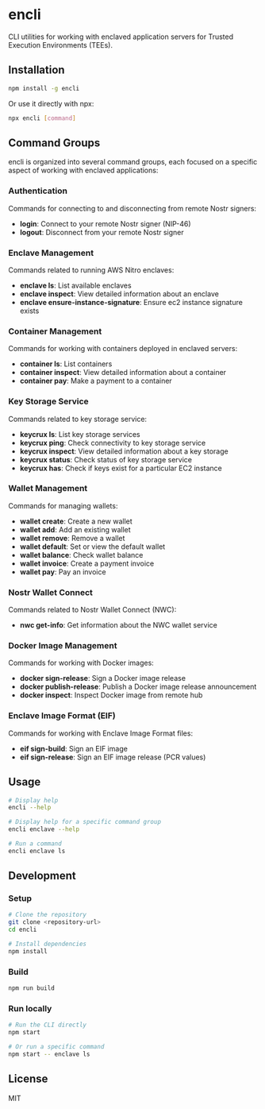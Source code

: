 # encli

CLI utilities for working with enclaved application servers for Trusted Execution Environments (TEEs).

## Installation

```bash
npm install -g encli
```

Or use it directly with npx:

```bash
npx encli [command]
```

## Command Groups

encli is organized into several command groups, each focused on a specific aspect of working with enclaved applications:

### Authentication

Commands for connecting to and disconnecting from remote Nostr signers:

- **login**: Connect to your remote Nostr signer (NIP-46)
- **logout**: Disconnect from your remote Nostr signer

### Enclave Management

Commands related to running AWS Nitro enclaves:

- **enclave ls**: List available enclaves
- **enclave inspect**: View detailed information about an enclave
- **enclave ensure-instance-signature**: Ensure ec2 instance signature exists

### Container Management

Commands for working with containers deployed in enclaved servers:

- **container ls**: List containers
- **container inspect**: View detailed information about a container
- **container pay**: Make a payment to a container

### Key Storage Service

Commands related to key storage service:

- **keycrux ls**: List key storage services
- **keycrux ping**: Check connectivity to key storage service
- **keycrux inspect**: View detailed information about a key storage
- **keycrux status**: Check status of key storage service
- **keycrux has**: Check if keys exist for a particular EC2 instance

### Wallet Management

Commands for managing wallets:

- **wallet create**: Create a new wallet
- **wallet add**: Add an existing wallet
- **wallet remove**: Remove a wallet
- **wallet default**: Set or view the default wallet
- **wallet balance**: Check wallet balance
- **wallet invoice**: Create a payment invoice
- **wallet pay**: Pay an invoice

### Nostr Wallet Connect

Commands related to Nostr Wallet Connect (NWC):

- **nwc get-info**: Get information about the NWC wallet service

### Docker Image Management

Commands for working with Docker images:

- **docker sign-release**: Sign a Docker image release
- **docker publish-release**: Publish a Docker image release announcement
- **docker inspect**: Inspect Docker image from remote hub

### Enclave Image Format (EIF)

Commands for working with Enclave Image Format files:

- **eif sign-build**: Sign an EIF image
- **eif sign-release**: Sign an EIF image release (PCR values)

## Usage

```bash
# Display help
encli --help

# Display help for a specific command group
encli enclave --help

# Run a command
encli enclave ls
```

## Development

### Setup

```bash
# Clone the repository
git clone <repository-url>
cd encli

# Install dependencies
npm install
```

### Build

```bash
npm run build
```

### Run locally

```bash
# Run the CLI directly
npm start

# Or run a specific command
npm start -- enclave ls
```

## License

MIT
